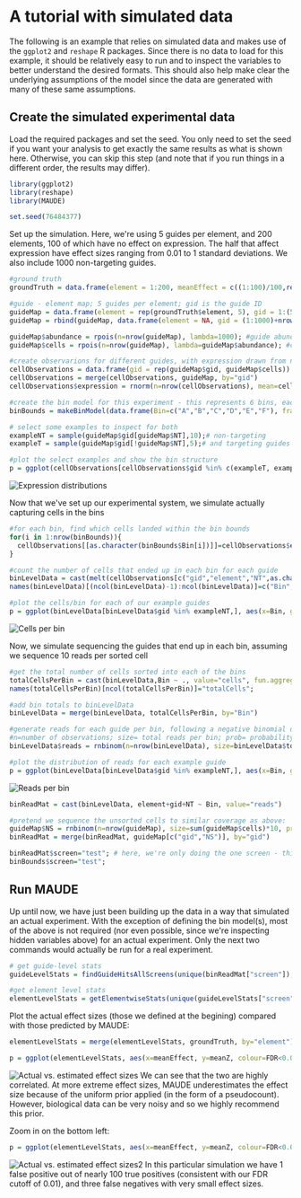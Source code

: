 # A tutorial with simulated data

The following is an example that relies on simulated data and makes use of the `ggplot2` and `reshape` R packages.  Since there is no data to load for this example, it should be relatively easy to run and to inspect the variables to better understand the desired formats.  This should also help make clear the underlying assumptions of the model since the data are generated with many of these same assumptions.

## Create the simulated experimental data
Load the required packages and set the seed.  You only need to set the seed if you want your analysis to get exactly the same results as what is shown here.  Otherwise, you can skip this step (and note that if you run things in a different order, the results may differ).
```R
library(ggplot2)
library(reshape)
library(MAUDE)

set.seed(76484377)
```

Set up the simulation.  Here, we're using 5 guides per element, and 200 elements, 100 of which have no effect on expression.  The half that affect expression have effect sizes ranging from 0.01 to 1 standard deviations.  We also include 1000 non-targeting guides.
```R
#ground truth
groundTruth = data.frame(element = 1:200, meanEffect = c((1:100)/100,rep(0,100))) #targeting 200 elements, half of which do nothing

#guide - element map; 5 guides per element; gid is the guide ID
guideMap = data.frame(element = rep(groundTruth$element, 5), gid = 1:(5*nrow(groundTruth)), NT=F, mean=rep(groundTruth$meanEffect, 5))
guideMap = rbind(guideMap, data.frame(element = NA, gid = (1:1000)+nrow(guideMap), NT=T, mean=0)); # 1000 non-targeting guides

guideMap$abundance = rpois(n=nrow(guideMap), lambda=1000); #guide abundance drawing from a poisson distribution with mean=1000
guideMap$cells = rpois(n=nrow(guideMap), lambda=guideMap$abundance); #cell count drawing from a poisson distribution with mean the abundance from above

#create observarions for different guides, with expression drawn from normal(mean=mean, sd=1)
cellObservations = data.frame(gid = rep(guideMap$gid, guideMap$cells))
cellObservations = merge(cellObservations, guideMap, by="gid")
cellObservations$expression = rnorm(n=nrow(cellObservations), mean=cellObservations$mean);

#create the bin model for this experiment - this represents 6 bins, each of which are 10%, where A+B+C catch the bottom ~30% and D+E+F catch the top 30%; in an actual experiment, the true captured fractions should be used here. 
binBounds = makeBinModel(data.frame(Bin=c("A","B","C","D","E","F"), fraction=rep(0.1,6)))

# select some examples to inspect for both
exampleNT = sample(guideMap$gid[guideMap$NT],10);# non-targeting
exampleT = sample(guideMap$gid[!guideMap$NT],5);# and targeting guides

#plot the select examples and show the bin structure
p = ggplot(cellObservations[cellObservations$gid %in% c(exampleT, exampleNT),], aes(x=expression, group=gid, fill=NT))+geom_density(alpha=0.2) + geom_vline(xintercept = sort(unique(c(binBounds$binStartZ,binBounds$binEndZ))),colour="gray") + theme_classic() + scale_fill_manual(values=c("red","darkgray")) + xlab("Target expression") + scale_x_continuous(expand=c(0,0)) + scale_y_continuous(expand=c(0,0)) + coord_cartesian(xlim=c(min(cellObservations$expression), max(cellObservations$expression)))+ geom_segment(data=binBounds, aes(x=binStartZ, xend=binEndZ, colour=Bin, y=0, yend=0), size=5, inherit.aes = F); print(p)
```
![Expression distributions](images/20181011_simulated_sampled_expression_distributions.png "Expression distributions")


Now that we've set up our experimental system, we simulate actually capturing cells in the bins
```R
#for each bin, find which cells landed within the bin bounds
for(i in 1:nrow(binBounds)){
  cellObservations[[as.character(binBounds$Bin[i])]]=cellObservations$expression > binBounds$binStartZ[i] & cellObservations$expression < binBounds$binEndZ[i];
}

#count the number of cells that ended up in each bin for each guide
binLevelData = cast(melt(cellObservations[c("gid","element","NT",as.character(binBounds$Bin))], id.vars=c("gid","element","NT")), gid + element + NT + variable ~ ., fun.aggregate = sum)
names(binLevelData)[(ncol(binLevelData)-1):ncol(binLevelData)]=c("Bin","cells");

#plot the cells/bin for each of our example guides
p = ggplot(binLevelData[binLevelData$gid %in% exampleNT,], aes(x=Bin, group=Bin, y=cells)) +geom_boxplot(fill="darkgray")+geom_line(data=binLevelData[binLevelData$gid %in% exampleT,], aes(group=gid), colour="red")+  theme_classic()  + xlab("Expression bin") + ylab("Captured cells/bin")  + scale_y_continuous(expand=c(0,0)); print(p)
```
![Cells per bin](images/20181011_simulated_cells_per_bin.png "Cells per bin")

Now, we simulate sequencing the guides that end up in each bin, assuming we sequence 10 reads per sorted cell
```R
#get the total number of cells sorted into each of the bins
totalCellsPerBin = cast(binLevelData,Bin ~ ., value="cells", fun.aggregate = sum)
names(totalCellsPerBin)[ncol(totalCellsPerBin)]="totalCells";

#add bin totals to binLevelData
binLevelData = merge(binLevelData, totalCellsPerBin, by="Bin")

#generate reads for each guide per bin, following a negative binomial distribution
#n=number of observations; size= total reads per bin; prob= probability of not getting a read at each drawing
binLevelData$reads = rnbinom(n=nrow(binLevelData), size=binLevelData$totalCells*10, prob=1- binLevelData$cells/binLevelData$totalCells)

#plot the distribution of reads for each example guide
p = ggplot(binLevelData[binLevelData$gid %in% exampleNT,], aes(x=Bin, group=Bin, y=reads)) +geom_boxplot(fill="darkgray")+geom_line(data=binLevelData[binLevelData$gid %in% exampleT,], aes(group=gid), colour="red")+  theme_classic()  + xlab("Expression bin") + ylab("Reads/bin")  + scale_y_continuous(expand=c(0,0)); print(p)
```
![Reads per bin](images/20181011_simulated_reads_per_bin.png "Reads per bin")


```R
binReadMat = cast(binLevelData, element+gid+NT ~ Bin, value="reads")

#pretend we sequence the unsorted cells to similar coverage as above:
guideMap$NS = rnbinom(n=nrow(guideMap), size=sum(guideMap$cells)*10, prob=1- guideMap$abundance/sum(guideMap$cells))
binReadMat = merge(binReadMat, guideMap[c("gid","NS")], by="gid")

binReadMat$screen="test"; # here, we're only doing the one screen - this simulation
binBounds$screen="test";
```

## Run MAUDE

Up until now, we have just been building up the data in a way that simulated an actual experiment. With the exception of defining the bin model(s), most of the above is not required (nor even possible, since we're inspecting hidden variables above) for an actual experiment. Only the next two commands would actually be run for a real experiment.
```R
# get guide-level stats 
guideLevelStats = findGuideHitsAllScreens(unique(binReadMat["screen"]), binReadMat, binBounds)

#get element level stats
elementLevelStats = getElementwiseStats(unique(guideLevelStats["screen"]),guideLevelStats, elementIDs="element",tails="upper")
```

Plot the actual effect sizes (those we defined at the begining) compared with those predicted by MAUDE:
```R
elementLevelStats = merge(elementLevelStats, groundTruth, by="element")

p = ggplot(elementLevelStats, aes(x=meanEffect, y=meanZ, colour=FDR<0.01)) + geom_point()+geom_abline(intercept = 0, slope=1) + theme_classic() + scale_colour_manual(values=c("darkgray","red")) + xlab("True effect") + ylab("Inferred effect"); print(p)
```
![Actual vs. estimated effect sizes](images/20181011_simulated_estimated_vs_actual_effect_sizes.png "Actual vs. estimated effect sizes")
We can see that the two are highly correlated.  At more extreme effect sizes, MAUDE underestimates the effect size because of the uniform prior applied (in the form of a pseudocount).  However, biological data can be very noisy and so we highly recommend this prior.


Zoom in on the bottom left:
```R
p = ggplot(elementLevelStats, aes(x=meanEffect, y=meanZ, colour=FDR<0.01)) + geom_point()+geom_abline(intercept = 0, slope=1) + theme_classic() + scale_colour_manual(values=c("darkgray","red")) + coord_cartesian(xlim = c(0,0.1),ylim = c(0,0.1)) + xlab("True effect") + ylab("Inferred effect"); print(p)
```
![Actual vs. estimated effect sizes2](images/20181011_simulated_estimated_vs_actual_effect_sizes_zoom.png "Actual vs. estimated effect sizes2")
In this particular simulation we have 1 false positive out of nearly 100 true positives (consistent with our FDR cutoff of 0.01), and three false negatives with very small effect sizes.
